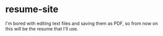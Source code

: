 # resume-site
I'm bored with editing text files and saving them as PDF, so from now on this will be the resume that I'll use.
